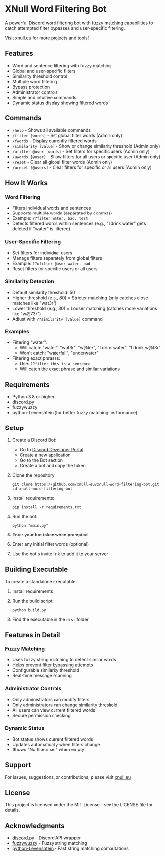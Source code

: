 # XNull Word Filtering Bot

A powerful Discord word filtering bot with fuzzy matching capabilities to catch attempted filter bypasses and user-specific filtering.

Visit [xnull.eu](https://www.xnull.eu) for more projects and tools!

## Features

- Word and sentence filtering with fuzzy matching
- Global and user-specific filters
- Similarity threshold control
- Multiple word filtering
- Bypass protection
- Administrator controls
- Simple and intuitive commands
- Dynamic status display showing filtered words

## Commands

- `/help` - Shows all available commands
- `/filter [words]` - Set global filter words (Admin only)
- `/fwords` - Display currently filtered words
- `/similarity [value]` - Show or change similarity threshold (Admin only)
- `/ufilter @user [words]` - Set filters for specific users (Admin only)
- `/uwords [@user]` - Show filters for all users or specific user (Admin only)
- `/reset` - Clear all global filter words (Admin only)
- `/ureset [@users]` - Clear filters for specific or all users (Admin only)

## How It Works

### Word Filtering
- Filters individual words and sentences
- Supports multiple words (separated by commas)
- Example: `??filter water, bad, test`
- Detects filtered words within sentences (e.g., "I drink water" gets deleted if "water" is filtered)

### User-Specific Filtering
- Set filters for individual users
- Manage filters separately from global filters
- Example: `??ufilter @user water, bad`
- Reset filters for specific users or all users

### Similarity Detection
- Default similarity threshold: 50
- Higher threshold (e.g., 80) = Stricter matching (only catches close matches like "wat3r")
- Lower threshold (e.g., 30) = Looser matching (catches more variations like "w@73r")
- Adjust with `??similarity [value]` command

### Examples
- Filtering "water":
  - Will catch: "water", "wat3r", "w@ter", "I drink water", "I drink w@t3r"
  - Won't catch: "waterfall", "underwater"
- Filtering exact phrases:
  - Use: `??filter this is a sentence`
  - Will catch the exact phrase and similar variations

## Requirements

- Python 3.8 or higher
- discord.py
- fuzzywuzzy
- python-Levenshtein (for better fuzzy matching performance)

## Setup

1. Create a Discord Bot:
   - Go to [Discord Developer Portal](https://discord.com/developers/applications)
   - Create a new application
   - Go to the Bot section
   - Create a bot and copy the token

2. Clone the repository:
    ```
    git clone https://github.com/xnull-eu/xnull-word-filtering-bot.git
    cd xnull-word-filtering-bot
    ```

3. Install requirements:
    ```
    pip install -r requirements.txt
    ```

4. Run the bot:
    ```
    python "main.py"
    ```
    
5. Enter your bot token when prompted
6. Enter any initial filter words (optional)
7. Use the bot's invite link to add it to your server

## Building Executable

To create a standalone executable:

1. Install requirements
2. Run the build script:
    ```
    python build.py
    ```

3. Find the executable in the `dist` folder

## Features in Detail

### Fuzzy Matching
- Uses fuzzy string matching to detect similar words
- Helps prevent filter bypassing attempts
- Configurable similarity threshold
- Real-time message scanning

### Administrator Controls
- Only administrators can modify filters
- Only administrators can change similarity threshold
- All users can view current filtered words
- Secure permission checking

### Dynamic Status
- Bot status shows current filtered words
- Updates automatically when filters change
- Shows "No filters set" when empty

## Support

For issues, suggestions, or contributions, please visit [xnull.eu](https://www.xnull.eu)

## License

This project is licensed under the MIT License - see the LICENSE file for details.

## Acknowledgments

- [discord.py](https://github.com/Rapptz/discord.py) - Discord API wrapper
- [fuzzywuzzy](https://github.com/seatgeek/fuzzywuzzy) - Fuzzy string matching
- [python-Levenshtein](https://github.com/ztane/python-Levenshtein/) - Fast string matching computations
